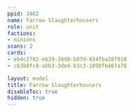 ```yaml
---
ppid: 3462
name: Farrow Slaughterhousers
role: unit
factions:
- minions
scans: 2
cards:
- eb4c2782-eb39-38d8-b87d-834fba38f918
- c63b8fc8-abb3-3ded-b3c3-1098fb46fa78

layout: model
title: Farrow Slaughterhousers
disableToc: true
hidden: true
---
```

